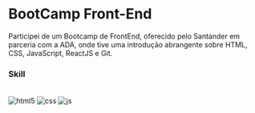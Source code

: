 ﻿# BootCamp Front-End

Participei de um Bootcamp de FrontEnd, oferecido pelo Santander em parceria com a ADA, onde tive uma introdução abrangente sobre HTML, CSS, JavaScript, ReactJS e Git.

### Skill

<div style="display: inline-block;"><br/>
    <img src="https://img.shields.io/badge/HTML5-E34F26?style=for-the-badge&logo=html5&logoColor=white" align="center" alt="html5">
    <img src="https://img.shields.io/badge/CSS3-1572B6?style=for-the-badge&logo=css3&logoColor=white" align="center" alt="css">
    <img src="https://img.shields.io/badge/JavaScript-F7DF1E?style=for-the-badge&logo=javascript&logoColor=black" align="center" alt="js">
</div><br/>
